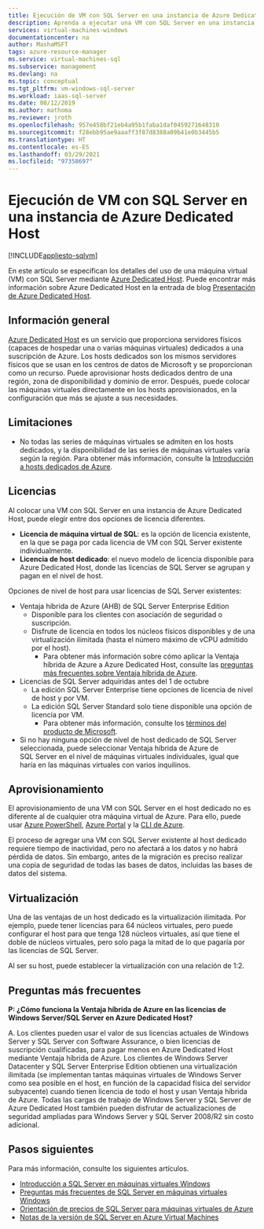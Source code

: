 ```yaml
---
title: Ejecución de VM con SQL Server en una instancia de Azure Dedicated Host
description: Aprenda a ejecutar una VM con SQL Server en una instancia de Azure Dedicated Host.
services: virtual-machines-windows
documentationcenter: na
author: MashaMSFT
tags: azure-resource-manager
ms.service: virtual-machines-sql
ms.subservice: management
ms.devlang: na
ms.topic: conceptual
ms.tgt_pltfrm: vm-windows-sql-server
ms.workload: iaas-sql-server
ms.date: 08/12/2019
ms.author: mathoma
ms.reviewer: jroth
ms.openlocfilehash: 957e458bf21eb4a95b1faba1daf0459271648310
ms.sourcegitcommit: f28ebb95ae9aaaff3f87d8388a09b41e0b3445b5
ms.translationtype: HT
ms.contentlocale: es-ES
ms.lasthandoff: 03/29/2021
ms.locfileid: "97358697"
---
```

# <a name="run-sql-server-vm-on-an-azure-dedicated-host"></a>Ejecución de VM con SQL Server en una instancia de Azure Dedicated Host 
[!INCLUDE[appliesto-sqlvm](../../includes/appliesto-sqlvm.md)]

En este artículo se especifican los detalles del uso de una máquina virtual (VM) con SQL Server mediante [Azure Dedicated Host](../../../virtual-machines/dedicated-hosts.md). Puede encontrar más información sobre Azure Dedicated Host en la entrada de blog [Presentación de Azure Dedicated Host](https://azure.microsoft.com/blog/introducing-azure-dedicated-host/). 

## <a name="overview"></a>Información general
[Azure Dedicated Host](../../../virtual-machines/dedicated-hosts.md) es un servicio que proporciona servidores físicos (capaces de hospedar una o varias máquinas virtuales) dedicados a una suscripción de Azure. Los hosts dedicados son los mismos servidores físicos que se usan en los centros de datos de Microsoft y se proporcionan como un recurso. Puede aprovisionar hosts dedicados dentro de una región, zona de disponibilidad y dominio de error. Después, puede colocar las máquinas virtuales directamente en los hosts aprovisionados, en la configuración que más se ajuste a sus necesidades.

## <a name="limitations"></a>Limitaciones

- No todas las series de máquinas virtuales se admiten en los hosts dedicados, y la disponibilidad de las series de máquinas virtuales varía según la región. Para obtener más información, consulte la [Introducción a hosts dedicados de Azure](../../../virtual-machines/dedicated-hosts.md).

## <a name="licensing"></a>Licencias

Al colocar una VM con SQL Server en una instancia de Azure Dedicated Host, puede elegir entre dos opciones de licencia diferentes. 

  - **Licencia de máquina virtual de SQL**: es la opción de licencia existente, en la que se paga por cada licencia de VM con SQL Server existente individualmente. 
  - **Licencia de host dedicado**: el nuevo modelo de licencia disponible para Azure Dedicated Host, donde las licencias de SQL Server se agrupan y pagan en el nivel de host. 


Opciones de nivel de host para usar licencias de SQL Server existentes: 
  - Ventaja híbrida de Azure (AHB) de SQL Server Enterprise Edition
    - Disponible para los clientes con asociación de seguridad o suscripción.
    - Disfrute de licencia en todos los núcleos físicos disponibles y de una virtualización ilimitada (hasta el número máximo de vCPU admitido por el host).
        - Para obtener más información sobre cómo aplicar la Ventaja híbrida de Azure a Azure Dedicated Host, consulte las [preguntas más frecuentes sobre Ventaja híbrida de Azure](https://azure.microsoft.com/pricing/hybrid-benefit/faq/). 
  - Licencias de SQL Server adquiridas antes del 1 de octubre
      - La edición SQL Server Enterprise tiene opciones de licencia de nivel de host y por VM. 
      - La edición SQL Server Standard solo tiene disponible una opción de licencia por VM. 
          - Para obtener más información, consulte los [términos del producto de Microsoft](https://www.microsoft.com/licensing/product-licensing/products). 
  - Si no hay ninguna opción de nivel de host dedicado de SQL Server seleccionada, puede seleccionar Ventaja híbrida de Azure de SQL Server en el nivel de máquinas virtuales individuales, igual que haría en las máquinas virtuales con varios inquilinos.



## <a name="provisioning"></a>Aprovisionamiento  
El aprovisionamiento de una VM con SQL Server en el host dedicado no es diferente al de cualquier otra máquina virtual de Azure. Para ello, puede usar [Azure PowerShell](../../../virtual-machines/windows/dedicated-hosts-powershell.md), [Azure Portal](../../../virtual-machines/dedicated-hosts-portal.md) y la [CLI de Azure](../../../virtual-machines/linux/dedicated-hosts-cli.md).

El proceso de agregar una VM con SQL Server existente al host dedicado requiere tiempo de inactividad, pero no afectará a los datos y no habrá pérdida de datos. Sin embargo, antes de la migración es preciso realizar una copia de seguridad de todas las bases de datos, incluidas las bases de datos del sistema.

## <a name="virtualization"></a>Virtualización 

Una de las ventajas de un host dedicado es la virtualización ilimitada. Por ejemplo, puede tener licencias para 64 núcleos virtuales, pero puede configurar el host para que tenga 128 núcleos virtuales, así que tiene el doble de núcleos virtuales, pero solo paga la mitad de lo que pagaría por las licencias de SQL Server. 

Al ser su host, puede establecer la virtualización con una relación de 1:2. 

## <a name="faq"></a>Preguntas más frecuentes

**P: ¿Cómo funciona la Ventaja híbrida de Azure en las licencias de Windows Server/SQL Server en Azure Dedicated Host?**

A. Los clientes pueden usar el valor de sus licencias actuales de Windows Server y SQL Server con Software Assurance, o bien licencias de suscripción cualificadas, para pagar menos en Azure Dedicated Host mediante Ventaja híbrida de Azure. Los clientes de Windows Server Datacenter y SQL Server Enterprise Edition obtienen una virtualización ilimitada (se implementan tantas máquinas virtuales de Windows Server como sea posible en el host, en función de la capacidad física del servidor subyacente) cuando tienen licencia de todo el host y usan Ventaja híbrida de Azure.  Todas las cargas de trabajo de Windows Server y SQL Server de Azure Dedicated Host también pueden disfrutar de actualizaciones de seguridad ampliadas para Windows Server y SQL Server 2008/R2 sin costo adicional. 

## <a name="next-steps"></a>Pasos siguientes

Para más información, consulte los siguientes artículos. 

* [Introducción a SQL Server en máquinas virtuales Windows](sql-server-on-azure-vm-iaas-what-is-overview.md)
* [Preguntas más frecuentes de SQL Server en máquinas virtuales Windows](frequently-asked-questions-faq.md)
* [Orientación de precios de SQL Server para máquinas virtuales de Azure](pricing-guidance.md)
* [Notas de la versión de SQL Server en Azure Virtual Machines](doc-changes-updates-release-notes.md)